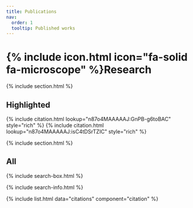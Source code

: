 ```yaml
---
title: Publications
nav:
  order: 1
  tooltip: Published works
---
```


# {% include icon.html icon="fa-solid fa-microscope" %}Research

{% include section.html %}

## Highlighted

{% include citation.html lookup="n87o4MAAAAAJ:GnPB-g6toBAC" style="rich" %}
{% include citation.html lookup="n87o4MAAAAAJ:isC4tDSrTZIC" style="rich" %}

{% include section.html %}

## All

{% include search-box.html %}

{% include search-info.html %}

{% include list.html data="citations" component="citation" %}
